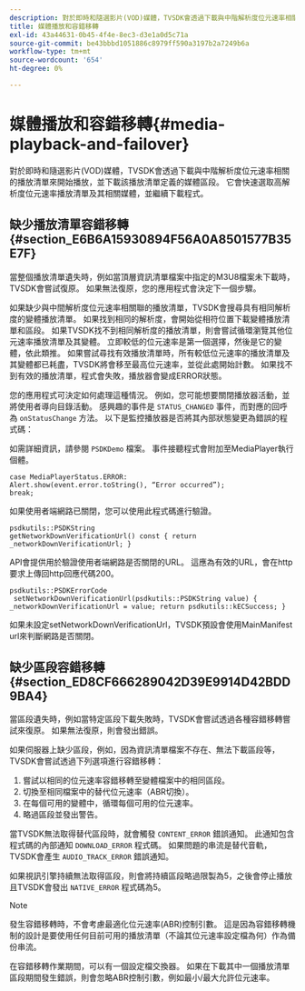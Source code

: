 ```yaml
---
description: 對於即時和隨選影片(VOD)媒體，TVSDK會透過下載與中階解析度位元速率相關的播放清單來開始播放，並下載該播放清單定義的媒體區段。 它會快速選取高解析度位元速率播放清單及其相關媒體，並繼續下載程式。
title: 媒體播放和容錯移轉
exl-id: 43a44631-0b45-4f4e-8ec3-d3e1a0d5c71a
source-git-commit: be43bbbd1051886c8979ff590a3197b2a7249b6a
workflow-type: tm+mt
source-wordcount: '654'
ht-degree: 0%

---
```


# 媒體播放和容錯移轉{#media-playback-and-failover}

對於即時和隨選影片(VOD)媒體，TVSDK會透過下載與中階解析度位元速率相關的播放清單來開始播放，並下載該播放清單定義的媒體區段。 它會快速選取高解析度位元速率播放清單及其相關媒體，並繼續下載程式。

## 缺少播放清單容錯移轉 {#section_E6B6A15930894F56A0A8501577B35E7F}

當整個播放清單遺失時，例如當頂層資訊清單檔案中指定的M3U8檔案未下載時，TVSDK會嘗試復原。 如果無法復原，您的應用程式會決定下一個步驟。

如果缺少與中間解析度位元速率相關聯的播放清單，TVSDK會搜尋具有相同解析度的變體播放清單。 如果找到相同的解析度，會開始從相符位置下載變體播放清單和區段。 如果TVSDK找不到相同解析度的播放清單，則會嘗試循環瀏覽其他位元速率播放清單及其變體。 立即較低的位元速率是第一個選擇，然後是它的變體，依此類推。 如果嘗試尋找有效播放清單時，所有較低位元速率的播放清單及其變體都已耗盡，TVSDK將會移至最高位元速率，並從此處開始計數。 如果找不到有效的播放清單，程式會失敗，播放器會變成ERROR狀態。

您的應用程式可決定如何處理這種情況。 例如，您可能想要關閉播放器活動，並將使用者導向目錄活動。 感興趣的事件是 `STATUS_CHANGED` 事件，而對應的回呼為 `onStatusChange` 方法。 以下是監控播放器是否將其內部狀態變更為錯誤的程式碼：

如需詳細資訊，請參閱 `PSDKDemo` 檔案。 事件接聽程式會附加至MediaPlayer執行個體。

```
case MediaPlayerStatus.ERROR: 
Alert.show(event.error.toString(), “Error occurred”); 
break;
```

如果使用者端網路已關閉，您可以使用此程式碼進行驗證。

```
psdkutils::PSDKString 
getNetworkDownVerificationUrl() const { return 
_networkDownVerificationUrl; }
```

API會提供用於驗證使用者端網路是否關閉的URL。 這應為有效的URL，會在http要求上傳回http回應代碼200。

```
psdkutils::PSDKErrorCode 
 setNetworkDownVerificationUrl(psdkutils::PSDKString value) {  
_networkDownVerificationUrl = value; return psdkutils::kECSuccess; }
```

如果未設定setNetworkDownVerificationUrl，TVSDK預設會使用MainManifest url來判斷網路是否關閉。

## 缺少區段容錯移轉 {#section_ED8CF666289042D39E9914D42BDD9BA4}

當區段遺失時，例如當特定區段下載失敗時，TVSDK會嘗試透過各種容錯移轉嘗試來復原。 如果無法復原，則會發出錯誤。

如果伺服器上缺少區段，例如，因為資訊清單檔案不存在、無法下載區段等，TVSDK會嘗試透過下列選項進行容錯移轉：

1. 嘗試以相同的位元速率容錯移轉至變體檔案中的相同區段。
1. 切換至相同檔案中的替代位元速率（ABR切換）。
1. 在每個可用的變體中，循環每個可用的位元速率。
1. 略過區段並發出警告。

當TVSDK無法取得替代區段時，就會觸發 `CONTENT_ERROR` 錯誤通知。 此通知包含程式碼的內部通知 `DOWNLOAD_ERROR` 程式碼。 如果問題的串流是替代音軌，TVSDK會產生 `AUDIO_TRACK_ERROR` 錯誤通知。

如果視訊引擎持續無法取得區段，則會將持續區段略過限製為5，之後會停止播放且TVSDK會發出 `NATIVE_ERROR` 程式碼為5。

>[!NOTE]
>
>發生容錯移轉時，不會考慮最適化位元速率(ABR)控制引數。 這是因為容錯移轉機制的設計是要使用任何目前可用的播放清單（不論其位元速率設定檔為何）作為備份串流。
>
>在容錯移轉作業期間，可以有一個設定檔交換器。 如果在下載其中一個播放清單區段期間發生錯誤，則會忽略ABR控制引數，例如最小/最大允許位元速率。

